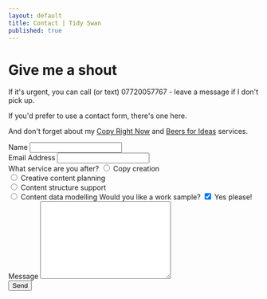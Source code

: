 ```yaml
---
layout: default
title: Contact | Tidy Swan
published: true
---
```


<div id="contact">
  <h1>Give me a shout</h1>
  <div class="contactContent">
    <p>If it's urgent, you can call (or text) 07720057767 - leave a message if I don't pick up.</p> 
    <p>If you'd prefer to use a contact form, there's one here.</p>
  <p>And don't forget about my <a href="/copy-right-now">Copy Right Now</a> and <a href="/beer-for-ideas">Beers for Ideas</a> services.</p>
  </div>
  
  <form action="http://formspree.io/contentuk@gmail.com" method="POST">
    <label for="name">Name</label>
    <input type="text" id="name" name="name" class="full-width"><br>
    <label for="email">Email Address</label>
    <input type="email" id="email" name="_replyto" class="full-width"><br>
    <label for="service">What service are you after?</label>
    <input type="radio" name="service" value="male"> Copy creation<br>
    <input type="radio" name="service" value="male"> Creative content planning<br>
    <input type="radio" name="service" value="female"> Content structure support<br>
    <input type="radio" name="service" value="other"> Content data modelling
    <label for="sample">Would you like a work sample?</label>
    <input type="checkbox" name="sample" value="sample" checked> Yes please!
    <label for="message">Message</label>
    <textarea name="message" id="message" cols="30" rows="10" class="full-width"></textarea><br>
    <input type="submit" value="Send" class="button">
  </form>
</div>
